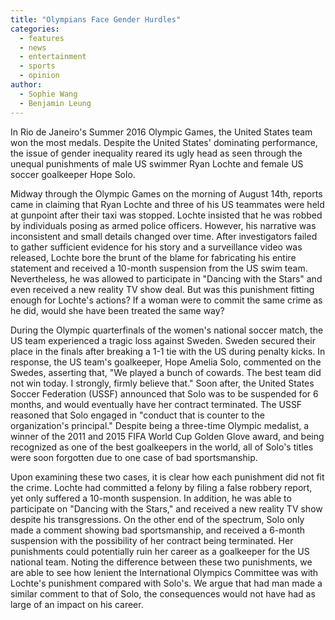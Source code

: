 ```yaml
---
title: "Olympians Face Gender Hurdles"
categories:
  - features
  - news
  - entertainment
  - sports
  - opinion
author:
  - Sophie Wang
  - Benjamin Leung
---
```


In Rio de Janeiro's Summer 2016 Olympic Games, the United States team won the most medals. Despite the United States' dominating performance, the issue of gender inequality reared its ugly head as seen through the unequal punishments of male US swimmer Ryan Lochte and female US soccer goalkeeper Hope Solo.

Midway through the Olympic Games on the morning of August 14th, reports came in claiming that Ryan Lochte and three of his US teammates were held at gunpoint after their taxi was stopped. Lochte insisted that he was robbed by individuals posing as armed police officers. However, his narrative was inconsistent and small details changed over time. After investigators failed to gather sufficient evidence for his story and a surveillance video was released, Lochte bore the brunt of the blame for fabricating his entire statement and received a 10-month suspension from the US swim team. Nevertheless, he was allowed to participate in "Dancing with the Stars" and even received a new reality TV show deal.  But was this punishment fitting enough for Lochte's actions? If a woman were to commit the same crime as he did, would she have been treated the same way?

During the Olympic quarterfinals of the women's national soccer match, the US team experienced a tragic loss against Sweden. Sweden secured their place in the finals after breaking a 1-1 tie with the US during penalty kicks. In response, the US team's goalkeeper, Hope Amelia Solo, commented on the Swedes, asserting that, "We played a bunch of cowards. The best team did not win today. I strongly, firmly believe that." Soon after, the United States Soccer Federation (USSF) announced that Solo was to be suspended for 6 months, and would eventually have her contract terminated. The USSF reasoned that Solo engaged in "conduct that is counter to the organization's principal." Despite being a three-time Olympic medalist, a winner of the 2011 and 2015 FIFA World Cup Golden Glove award, and being recognized as one of the best goalkeepers in the world, all of Solo's titles were soon forgotten due to one case of bad sportsmanship.

Upon examining these two cases, it is clear how each punishment did not fit the crime. Lochte had committed a felony by filing a false robbery report, yet only suffered a 10-month suspension. In addition, he was able to participate on "Dancing with the Stars," and received a new reality TV show despite his transgressions. On the other end of the spectrum, Solo only made a comment showing bad sportsmanship, and received a 6-month suspension with the possibility of her contract being terminated. Her punishments could potentially ruin her career as a goalkeeper for the US national team. Noting the difference between these two punishments, we are able to see how lenient the International Olympics Committee was with Lochte's punishment compared with Solo's. We argue that had man made a similar comment to that of Solo, the consequences would not have had as large of an impact on his career.

